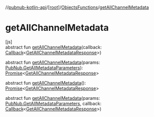 //[pubnub-kotlin-api](../../../index.md)/[[root]](../index.md)/[ObjectsFunctions](index.md)/[getAllChannelMetadata](get-all-channel-metadata.md)

# getAllChannelMetadata

[js]\
abstract fun [getAllChannelMetadata](get-all-channel-metadata.md)(callback: [Callback](../-callback/index.md)&lt;[GetAllChannelMetadataResponse](../-get-all-channel-metadata-response/index.md)&gt;)

abstract fun [getAllChannelMetadata](get-all-channel-metadata.md)(params: [PubNub.GetAllMetadataParameters](../-pub-nub/-get-all-metadata-parameters/index.md)): [Promise](https://kotlinlang.org/api/latest/jvm/stdlib/kotlin.js/-promise/index.html)&lt;[GetAllChannelMetadataResponse](../-get-all-channel-metadata-response/index.md)&gt;

abstract fun [getAllChannelMetadata](get-all-channel-metadata.md)(): [Promise](https://kotlinlang.org/api/latest/jvm/stdlib/kotlin.js/-promise/index.html)&lt;[GetAllChannelMetadataResponse](../-get-all-channel-metadata-response/index.md)&gt;

abstract fun [getAllChannelMetadata](get-all-channel-metadata.md)(params: [PubNub.GetAllMetadataParameters](../-pub-nub/-get-all-metadata-parameters/index.md), callback: [Callback](../-callback/index.md)&lt;[GetAllChannelMetadataResponse](../-get-all-channel-metadata-response/index.md)&gt;)
